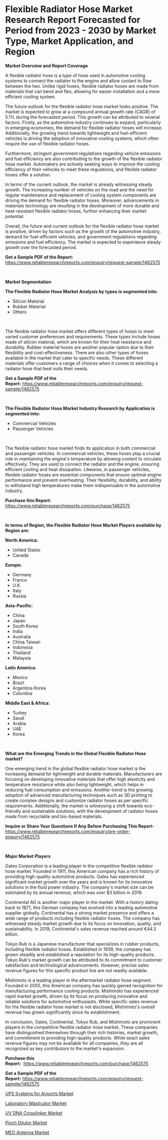 <p><h1>Flexible Radiator Hose Market Research Report Forecasted for Period from 2023 -  2030 by Market Type, Market Application, and Region</h1></p><p><strong>Market Overview and Report Coverage</strong></p>
<p><p>A flexible radiator hose is a type of hose used in automotive cooling systems to connect the radiator to the engine and allow coolant to flow between the two. Unlike rigid hoses, flexible radiator hoses are made from materials that can bend and flex, allowing for easier installation and a more efficient cooling system.</p><p>The future outlook for the flexible radiator hose market looks positive. The market is expected to grow at a compound annual growth rate (CAGR) of 5.1% during the forecasted period. This growth can be attributed to several factors. Firstly, as the automotive industry continues to expand, particularly in emerging economies, the demand for flexible radiator hoses will increase. Additionally, the growing trend towards lightweight and fuel-efficient vehicles is driving the adoption of innovative cooling systems, which often require the use of flexible radiator hoses.</p><p>Furthermore, stringent government regulations regarding vehicle emissions and fuel efficiency are also contributing to the growth of the flexible radiator hose market. Automakers are actively seeking ways to improve the cooling efficiency of their vehicles to meet these regulations, and flexible radiator hoses offer a solution.</p><p>In terms of the current outlook, the market is already witnessing steady growth. The increasing number of vehicles on the road and the need for regular maintenance and replacement of cooling system components are driving the demand for flexible radiator hoses. Moreover, advancements in materials technology are resulting in the development of more durable and heat-resistant flexible radiator hoses, further enhancing their market potential.</p><p>Overall, the future and current outlook for the flexible radiator hose market is positive, driven by factors such as the growth of the automotive industry, demand for fuel-efficient vehicles, and government regulations regarding emissions and fuel efficiency. The market is expected to experience steady growth over the forecasted period.</p></p>
<p><strong>Get a Sample PDF of the Report:</strong> <a href="https://www.reliableresearchreports.com/enquiry/request-sample/1462575">https://www.reliableresearchreports.com/enquiry/request-sample/1462575</a></p>
<p>&nbsp;</p>
<p><strong>Market Segmentation</strong></p>
<p><strong>The Flexible Radiator Hose Market Analysis by types is segmented into:</strong></p>
<p><ul><li>Silicon Material</li><li>Rubber Material</li><li>Others</li></ul></p>
<p>&nbsp;</p>
<p><p>The flexible radiator hose market offers different types of hoses to meet varied customer preferences and requirements. These types include hoses made of silicon material, which are known for their heat resistance and durability. Rubber material hoses are another popular option due to their flexibility and cost-effectiveness. There are also other types of hoses available in the market that cater to specific needs. These different materials offer customers a range of choices when it comes to selecting a radiator hose that best suits their needs.</p></p>
<p><strong>Get a Sample PDF of the Report:</strong>&nbsp;<a href="https://www.reliableresearchreports.com/enquiry/request-sample/1462575">https://www.reliableresearchreports.com/enquiry/request-sample/1462575</a></p>
<p>&nbsp;</p>
<p><strong>The Flexible Radiator Hose Market Industry Research by Application is segmented into:</strong></p>
<p><ul><li>Commercial Vehicles</li><li>Passenger Vehicles</li></ul></p>
<p>&nbsp;</p>
<p><p>The flexible radiator hose market finds its application in both commercial and passenger vehicles. In commercial vehicles, these hoses play a crucial role in maintaining the engine's temperature by allowing coolant to circulate effectively. They are used to connect the radiator and the engine, ensuring efficient cooling and heat dissipation. Likewise, in passenger vehicles, flexible radiator hoses are essential components that ensure optimal engine performance and prevent overheating. Their flexibility, durability, and ability to withstand high temperatures make them indispensable in the automotive industry.</p></p>
<p><strong>Purchase this Report:</strong>&nbsp; <a href="https://www.reliableresearchreports.com/purchase/1462575">https://www.reliableresearchreports.com/purchase/1462575</a></p>
<p>&nbsp;</p>
<p><strong>In terms of Region, the Flexible Radiator Hose Market Players available by Region are:</strong></p>
<p>
    <p> <strong> North America: </strong>
        <ul>
            <li>United States</li>
            <li>Canada</li>
        </ul>
        </p> 
    <p> <strong> Europe: </strong>
        <ul>
            <li>Germany</li>
            <li>France</li>
            <li>U.K.</li>
            <li>Italy</li>
            <li>Russia</li>
        </ul>
        </p> 
    <p> <strong> Asia-Pacific: </strong>
        <ul>
            <li>China</li>
            <li>Japan</li>
            <li>South Korea</li>
            <li>India</li>
            <li>Australia</li>
            <li>China Taiwan</li>
            <li>Indonesia</li>
            <li>Thailand</li>
            <li>Malaysia</li>
        </ul>
        </p> 
    <p> <strong> Latin America: </strong>
        <ul>
            <li>Mexico</li>
            <li>Brazil</li>
            <li>Argentina Korea</li>
            <li>Colombia</li>
        </ul>
        </p> 
    <p> <strong> Middle East & Africa: </strong>
        <ul>
            <li>Turkey</li>
            <li>Saudi</li>
            <li>Arabia</li>
            <li>UAE</li>
            <li>Korea</li>
        </ul>
    </p>
    </p>
<p>&nbsp;</p>
<p><strong>What are the Emerging Trends in the Global Flexible Radiator Hose market?</strong></p>
<p><p>One emerging trend in the global flexible radiator hose market is the increasing demand for lightweight and durable materials. Manufacturers are focusing on developing innovative materials that offer high elasticity and temperature resistance while also being lightweight, which helps in reducing fuel consumption and emissions. Another trend is the growing adoption of advanced manufacturing techniques such as 3D printing to create complex designs and customize radiator hoses as per specific requirements. Additionally, the market is witnessing a shift towards eco-friendly and sustainable solutions, with the development of radiator hoses made from recyclable and bio-based materials.</p></p>
<p><strong>Inquire or Share Your Questions If Any Before Purchasing This Report</strong>- <a href="https://www.reliableresearchreports.com/enquiry/pre-order-enquiry/1462575">https://www.reliableresearchreports.com/enquiry/pre-order-enquiry/1462575</a></p>
<p>&nbsp;</p>
<p><strong>Major Market Players</strong></p>
<p><p>Gates Corporation is a leading player in the competitive flexible radiator hose market. Founded in 1911, this American company has a rich history of providing high-quality automotive products. Gates has experienced significant market growth over the years and is known for its innovative solutions in the fluid power industry. The company's market size can be estimated by its annual revenue, which was over $3 billion in 2019.</p><p>Continental AG is another major player in the market. With a history dating back to 1871, this German company has evolved into a leading automotive supplier globally. Continental has a strong market presence and offers a wide range of products including flexible radiator hoses. The company has witnessed steady market growth due to its focus on innovation, quality, and sustainability. In 2019, Continental's sales revenue reached around €44.5 billion.</p><p>Tokyo Rub is a Japanese manufacturer that specializes in rubber products, including flexible radiator hoses. Established in 1939, the company has grown steadily and established a reputation for its high-quality products. Tokyo Rub's market growth can be attributed to its commitment to customer satisfaction and technological advancements. However, precise sales revenue figures for this specific product line are not readily available.</p><p>Mishimoto is a leading player in the aftermarket radiator hose segment. Founded in 2005, this American company has quickly gained recognition for manufacturing performance cooling products. Mishimoto has experienced rapid market growth, driven by its focus on producing innovative and reliable solutions for automotive enthusiasts. While specific sales revenue for the flexible radiator hose market is not disclosed, Mishimoto's overall revenue has grown significantly since its establishment.</p><p>In conclusion, Gates, Continental, Tokyo Rub, and Mishimoto are prominent players in the competitive flexible radiator hose market. These companies have distinguished themselves through their rich histories, market growth, and commitment to providing high-quality products. While exact sales revenue figures may not be available for all companies, they are all recognized as key contributors to the market's expansion.</p></p>
<p><strong>Purchase this Report:</strong>&nbsp;&nbsp;<a href="https://www.reliableresearchreports.com/purchase/1462575">https://www.reliableresearchreports.com/purchase/1462575</a></p>
<p></p>
<p><strong>Get a Sample PDF of the Report:</strong>&nbsp;<a href="https://www.reliableresearchreports.com/enquiry/request-sample/1462575">https://www.reliableresearchreports.com/enquiry/request-sample/1462575</a></p>
<p><p><a href="https://medium.com/@mikemonahan1944/ups-systems-for-airports-market-analysis-and-sze-forecasted-for-period-from-2023-to-2030-53ec3adcb0ac">UPS Systems for Airports Market</a></p><p><a href="https://medium.com/@elianehilll2023/laboratory-masticator-nbsp-market-focuses-on-market-share-size-and-projected-forecast-till-2030-b1e3e019f9c8">Laboratory Masticator Market</a></p><p><a href="https://medium.com/@winonaboehm2023/uv-dna-crosslinker-market-analysis-its-cagr-market-segmentation-and-global-industry-overview-0282a6781ac1">UV DNA Crosslinker Market</a></p><p><a href="https://medium.com/@anibalstamm1912/pinch-dilutor-market-report-reveals-the-latest-trends-and-growth-opportunities-of-this-market-6ac1dfdeb560">Pinch Dilutor Market</a></p><p><a href="https://medium.com/@lulukerluke/meo-antenna-market-insight-market-trends-growth-forecasted-from-2023-to-2030-2e6a5b9b36ba">MEO Antenna Market</a></p></p>